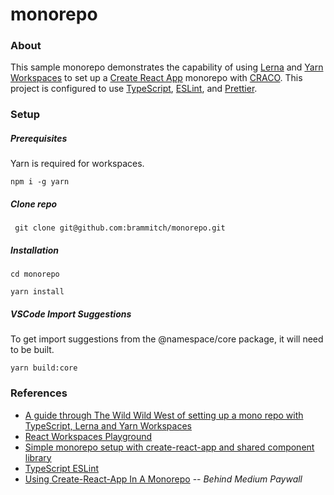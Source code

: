 # monorepo

### About

This sample monorepo demonstrates the capability of using [Lerna](https://github.com/lerna/lerna) and [Yarn](https://github.com/yarnpkg/yarn) [Workspaces](https://classic.yarnpkg.com/en/docs/workspaces) to set up a [Create React App](https://github.com/facebook/create-react-app) monorepo with [CRACO](https://github.com/gsoft-inc/craco). This project is configured to use [TypeScript](https://github.com/microsoft/TypeScript), [ESLint](https://github.com/eslint/eslint), and [Prettier](https://github.com/prettier/prettier).

### Setup

##### Prerequisites

Yarn is required for workspaces.

`npm i -g yarn`

##### Clone repo

` git clone git@github.com:brammitch/monorepo.git`

##### Installation

`cd monorepo`

`yarn install`

##### VSCode Import Suggestions

To get import suggestions from the @namespace/core package, it will need to be built.

`yarn build:core`

### References

- [A guide through The Wild Wild West of setting up a mono repo with TypeScript, Lerna and Yarn Workspaces](https://medium.com/ah-technology/a-guide-through-the-wild-wild-west-of-setting-up-a-mono-repo-with-typescript-lerna-and-yarn-ed6a1e5467a)
- [React Workspaces Playground](https://github.com/react-workspaces/react-workspaces-playground)
- [Simple monorepo setup with create-react-app and shared component library](https://jibin.tech/monorepo-with-create-react-app/)
- [TypeScript ESLint](https://github.com/typescript-eslint/typescript-eslint)
- [Using Create-React-App In A Monorepo](https://medium.com/frontend-digest/using-create-react-app-in-a-monorepo-a4e6f25be7aa) -- _Behind Medium Paywall_
